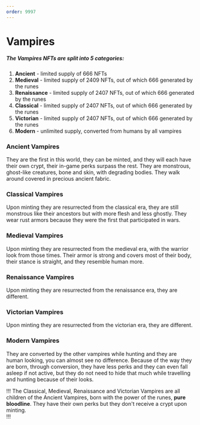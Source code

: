 ```yaml
---
order: 9997
---
```


# Vampires

##### The Vampires NFTs are split into 5 categories:
1. **Ancient** - limited supply of 666 NFTs
2. **Medieval** - limited supply of 2409 NFTs, out of which 666 generated by the runes
3. **Renaissance** - limited supply of 2407 NFTs, out of which 666 generated by the runes
4. **Classical** - limited supply of 2407 NFTs, out of which 666 generated by the runes
5. **Victorian** - limited supply of 2407 NFTs, out of which 666 generated by the runes
6. **Modern** - unlimited supply, converted from humans by all vampires

### Ancient Vampires
They are the first in this world, they can be minted, and they will each have their own crypt, their in-game perks surpass the rest. They are monstrous, ghost-like creatures, bone and skin, with degrading bodies. They walk around covered in precious ancient fabric.   

### Classical Vampires
Upon minting they are resurrected from the classical era, they are still monstrous like their ancestors but with more flesh and less ghostly. They wear rust armors because they were the first that participated in wars.   

### Medieval Vampires
Upon minting they are resurrected from the medieval era, with the warrior look from those times. Their armor is strong and covers most of their body, their stance is straight, and they resemble human more.

### Renaissance Vampires
Upon minting they are resurrected from the renaissance era, they are different. 

### Victorian Vampires
Upon minting they are resurrected from the victorian era, they are different. 

### Modern Vampires
They are converted by the other vampires while hunting and they are human looking, you can almost see no difference. Because of the way they are born, through conversion, they have less perks and they can even fall asleep if not active, but they do not need to hide that much while travelling and hunting because of their looks.  

!!!
 The Classical, Medieval, Renaissance and Victorian Vampires are all children of the Ancient Vampires, born with the power of the runes, **pure bloodline**. They have their own perks but they don't receive a crypt upon minting.  
!!!

